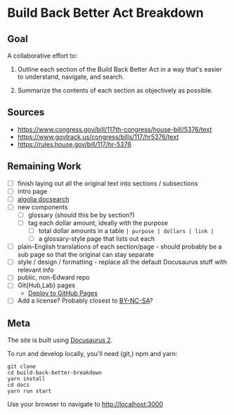 # Build Back Better Act Breakdown

## Goal

A collaborative effort to:

1. Outline each section of the Build Back Better Act in a way that's easier to understand, navigate, and search.

1. Summarize the contents of each section as objectively as possible.

## Sources

- https://www.congress.gov/bill/117th-congress/house-bill/5376/text
- https://www.govtrack.us/congress/bills/117/hr5376/text
- https://rules.house.gov/bill/117/hr-5376

## Remaining Work

- [ ] finish laying out all the original text into sections / subsections
- [ ] intro page
- [ ] [algolia docsearch](https://docusaurus.io/docs/search#using-algolia-docsearch)
- [ ] new components
  - [ ] glossary (should this be by section?)
  - [ ] tag each dollar amount, ideally with the purpose
    - [ ] total dollar amounts in a table `| purpose | dollars | link |`
    - [ ] a glossary-style page that lists out each
- [ ] plain-English translations of each section/page - should probably be a sub page so that the original can stay separate
- [ ] style / design / formatting - replace all the default Docusaurus stuff with relevant info
- [ ] public, non-Edward repo
- [ ] Git{Hub,Lab} pages
  - [Deploy to GitHub Pages](https://docusaurus.io/docs/deployment)
- [ ] Add a license? Probably closest to [BY-NC-SA](https://en.wikipedia.org/wiki/Creative_Commons_license#Types_of_license)?

## Meta

The site is built using [Docusaurus 2](https://docusaurus.io/).

To run and develop locally, you'll need (git,) npm and yarn:

```shell
git clone
cd build-back-better-breakdown
yarn install
cd docs
yarn run start
```

Use your browser to navigate to [http://localhost:3000](http://localhost:3000)

